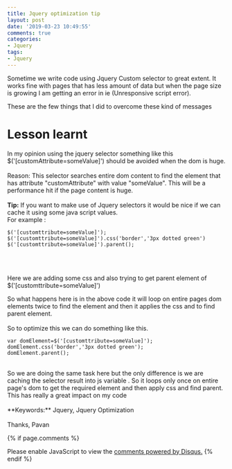 ```yaml
---
title: Jquery optimization tip
layout: post
date: '2019-03-23 10:49:55'
comments: true
categories:
- Jquery
tags:
- Jquery
---
```


Sometime we write code using Jquery Custom selector to great extent. It works fine with pages that has less amount of data but when the page size is growing I am getting an error in ie (Unresponsive script error).

These are the few things that I did to overcome these kind of messages

# Lesson learnt
 In my opinion using the jquery selector something like this<br/>
$('[customAttribute=someValue]') should be avoided when the dom is huge.<br/><br/>
Reason: This selector searches entire dom content to find the element that has attribute "customAttribute" with value "someValue". This will be a performance hit if the page content is huge.
<br/><br/>
**Tip:**
If you want to make use of Jquery selectors it would be nice if we can cache it using some java script values.
<br/>
For example : 

```
$('[customttribute=someValue]');
$('[customttribute=someValue]').css('border','3px dotted green')
$('[customttribute=someValue]').parent();
```

<br/><br/>

Here we are adding some css and also trying to get parent element  of $('[customttribute=someValue]')<br/>

So what happens here is in the above code it will loop on entire pages dom elements twice to find the element and then it applies the css and to find parent element.
<br/><br/>
So to optimize this we can do something like this.


```
var domElement=$('[customttribute=someValue]');
domElement.css('border','3px dotted green');
domElement.parent();
```

<br/>
So we are doing the same task here but the only difference is we are caching the selector result into js variable . So it loops only once on entire page's dom to get the required element and then apply css and find parent.
<br/>
This has really a great impact on my code
<br/><br/>
**Keywords:** Jquery, Jquery Optimization

<br/>
<br/>
Thanks,
Pavan

{% if page.comments %}
<div id="disqus_thread"></div>
<script>

/**
*  RECOMMENDED CONFIGURATION VARIABLES: EDIT AND UNCOMMENT THE SECTION BELOW TO INSERT DYNAMIC VALUES FROM YOUR PLATFORM OR CMS.
*  LEARN WHY DEFINING THESE VARIABLES IS IMPORTANT: https://disqus.com/admin/universalcode/#configuration-variables*/

var disqus_config = function () {
this.page.identifier = 03232019319; // Replace PAGE_IDENTIFIER with your page's unique identifier variable
};

(function() { // DON'T EDIT BELOW THIS LINE
var d = document, s = d.createElement('script');
s.src = 'https://xyzcoder1.disqus.com/embed.js';
s.setAttribute('data-timestamp', +new Date());
(d.head || d.body).appendChild(s);
})();
</script>
<noscript>Please enable JavaScript to view the <a href="https://disqus.com/?ref_noscript">comments powered by Disqus.</a></noscript>
{% endif %}